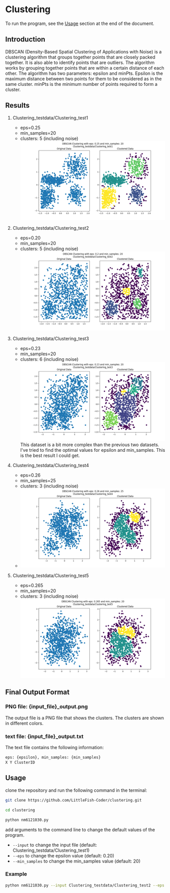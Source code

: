 # Clustering

To run the program, see the [Usage](#Usage) section at the end of the document.

## Introduction

DBSCAN (Density-Based Spatial Clustering of Applications with Noise) is a clustering algorithm that groups together points that are closely packed together. It is also able to identify points that are outliers. The algorithm works by grouping together points that are within a certain distance of each other. The algorithm has two parameters: epsilon and minPts. Epsilon is the maximum distance between two points for them to be considered as in the same cluster. minPts is the minimum number of points required to form a cluster.

## Results

1. Clustering_testdata/Clustering_test1

   - eps=0.25
   - min_samples=20
   - clusters: 5 (including noise)
     ![Clustering_test1](Clustering_testdata/Clustering_test1_output.png)

2. Clustering_testdata/Clustering_test2

   - eps=0.20
   - min_samples=20
   - clusters: 5 (including noise)
     ![Clustering_test2](Clustering_testdata/Clustering_test2_output.png)

3. Clustering_testdata/Clustering_test3

   - eps=0.23
   - min_samples=20
   - clusters: 6 (including noise)
     ![Clustering_test3](Clustering_testdata/Clustering_test3_output.png)
     This dataset is a bit more complex than the previous two datasets. I've tried to find the optimal values for epsilon and min_samples. This is the best result I could get.

4. Clustering_testdata/Clustering_test4

   - eps=0.26
   - min_samples=25
   - clusters: 3 (including noise)
   - ![Clustering_test4](Clustering_testdata/Clustering_test4_output.png)

5. Clustering_testdata/Clustering_test5
   - eps=0.265
   - min_samples=20
   - clusters: 3 (including noise)
     ![Clustering_test5](Clustering_testdata/Clustering_test5_output.png)

## Final Output Format

### PNG file: {input_file}\_output.png

The output file is a PNG file that shows the clusters. The clusters are shown in different colors.

### text file: {input_file}\_output.txt

The text file contains the following information:

```
eps: {epsilon}, min_samples: {min_samples}
X Y ClusterID
```

## Usage

clone the repository and run the following command in the terminal:

```bash
git clone https://github.com/LittleFish-Coder/clustering.git
```

```bash
cd clustering
```

```bash
python nm6121030.py
```

add arguments to the command line to change the default values of the program.

- `--input` to change the input file (default: Clustering_testdata/Clustering_test1)
- `--eps` to change the epsilon value (default: 0.20)
- `--min_samples` to change the min_samples value (default: 20)

### Example

```bash
python nm6121030.py --input Clustering_testdata/Clustering_test2 --eps 0.25 --min_samples 20
```
